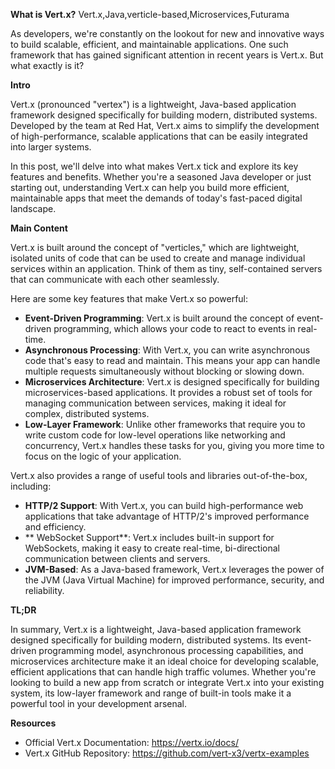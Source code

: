 **What is Vert.x?**
Vert.x,Java,verticle-based,Microservices,Futurama

As developers, we're constantly on the lookout for new and innovative ways to build scalable, efficient, and maintainable applications. One such framework that has gained significant attention in recent years is Vert.x. But what exactly is it?

**Intro**

Vert.x (pronounced "vertex") is a lightweight, Java-based application framework designed specifically for building modern, distributed systems. Developed by the team at Red Hat, Vert.x aims to simplify the development of high-performance, scalable applications that can be easily integrated into larger systems.

In this post, we'll delve into what makes Vert.x tick and explore its key features and benefits. Whether you're a seasoned Java developer or just starting out, understanding Vert.x can help you build more efficient, maintainable apps that meet the demands of today's fast-paced digital landscape.

**Main Content**

Vert.x is built around the concept of "verticles," which are lightweight, isolated units of code that can be used to create and manage individual services within an application. Think of them as tiny, self-contained servers that can communicate with each other seamlessly.

Here are some key features that make Vert.x so powerful:

* **Event-Driven Programming**: Vert.x is built around the concept of event-driven programming, which allows your code to react to events in real-time.
* **Asynchronous Processing**: With Vert.x, you can write asynchronous code that's easy to read and maintain. This means your app can handle multiple requests simultaneously without blocking or slowing down.
* **Microservices Architecture**: Vert.x is designed specifically for building microservices-based applications. It provides a robust set of tools for managing communication between services, making it ideal for complex, distributed systems.
* **Low-Layer Framework**: Unlike other frameworks that require you to write custom code for low-level operations like networking and concurrency, Vert.x handles these tasks for you, giving you more time to focus on the logic of your application.

Vert.x also provides a range of useful tools and libraries out-of-the-box, including:

* **HTTP/2 Support**: With Vert.x, you can build high-performance web applications that take advantage of HTTP/2's improved performance and efficiency.
* ** WebSocket Support**: Vert.x includes built-in support for WebSockets, making it easy to create real-time, bi-directional communication between clients and servers.
* **JVM-Based**: As a Java-based framework, Vert.x leverages the power of the JVM (Java Virtual Machine) for improved performance, security, and reliability.

**TL;DR**

In summary, Vert.x is a lightweight, Java-based application framework designed specifically for building modern, distributed systems. Its event-driven programming model, asynchronous processing capabilities, and microservices architecture make it an ideal choice for developing scalable, efficient applications that can handle high traffic volumes. Whether you're looking to build a new app from scratch or integrate Vert.x into your existing system, its low-layer framework and range of built-in tools make it a powerful tool in your development arsenal.

**Resources**

* Official Vert.x Documentation: <https://vertx.io/docs/>
* Vert.x GitHub Repository: <https://github.com/vert-x3/vertx-examples>